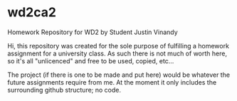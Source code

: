 # wd2ca2
Homework Repository for WD2 by Student Justin Vinandy

Hi, this repository was created for the sole purpose of fulfilling a homework assignment for a university class.
As such there is not much of worth here, so it's all "unlicenced" and free to be used, copied, etc...

The project (if there is one to be made and put here) would be whatever the future assignments require from me.
At the moment it only includes the surrounding github structure; no code.
